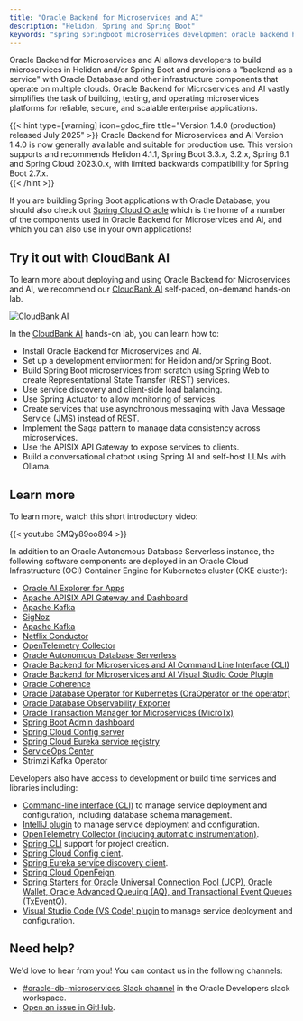 ```yaml
---
title: "Oracle Backend for Microservices and AI"
description: "Helidon, Spring and Spring Boot"
keywords: "spring springboot microservices development oracle backend helidon"
---
```


Oracle Backend for Microservices and AI allows developers to build microservices in Helidon and/or Spring Boot and provisions a "backend as a service" with Oracle Database and other infrastructure components that operate on multiple clouds. Oracle Backend for Microservices and AI vastly simplifies the task of building, testing, and operating microservices platforms for reliable, secure, and scalable enterprise applications.

{{< hint type=[warning] icon=gdoc_fire title="Version 1.4.0 (production) released July 2025" >}}
 Oracle Backend for Microservices and AI Version 1.4.0 is now generally available and suitable for production use. This version supports and recommends Helidon 4.1.1, Spring Boot 3.3.x, 3.2.x, Spring 6.1 and Spring Cloud 2023.0.x, with limited backwards compatibility for Spring Boot 2.7.x.  
{{< /hint >}}

If you are building Spring Boot applications with Oracle Database, you should also check out [Spring Cloud Oracle](https://github.com/oracle/spring-cloud-oracle) which is the home of a number of the components used in Oracle Backend for Microservices and AI, and which you can also use in your own applications!

## Try it out with CloudBank AI

To learn more about deploying and using Oracle Backend for Microservices and AI, we recommend our
[CloudBank AI](https://bit.ly/cloudbankAI) self-paced, on-demand hands-on lab.

![CloudBank AI](./cloudbank-hol.png)

In the [CloudBank AI](https://bit.ly/cloudbankAI) hands-on lab, you can learn how to:

- Install Oracle Backend for Microservices and AI.
- Set up a development environment for Helidon and/or Spring Boot.
- Build Spring Boot microservices from scratch using Spring Web to create
  Representational State Transfer (REST) services.
- Use service discovery and client-side load balancing.
- Use Spring Actuator to allow monitoring of services.
- Create services that use asynchronous messaging with Java Message Service (JMS) instead of REST.
- Implement the Saga pattern to manage data consistency across microservices.
- Use the APISIX API Gateway to expose services to clients.
- Build a conversational chatbot using Spring AI and self-host LLMs with Ollama.

## Learn more

To learn more, watch this short introductory video:

{{< youtube 3MQy89oo894 >}}

In addition to an Oracle Autonomous Database Serverless instance, the following software components are deployed in an Oracle Cloud
Infrastructure (OCI) Container Engine for Kubernetes cluster (OKE cluster):

- [Oracle AI Explorer for Apps](platform/aiexpforapps/)
- [Apache APISIX API Gateway and Dashboard](platform/apigw/)
- [Apache Kafka](https://kafka.apache.org/)
- [SigNoz](observability/signoz/)
- [Apache Kafka](https://kafka.apache.org)
- [Netflix Conductor](platform/conductor/)
- [OpenTelemetry Collector](observability/tracing/)
- [Oracle Autonomous Database Serverless](database/)
- [Oracle Backend for Microservices and AI Command Line Interface (CLI)](development/cli/)
- [Oracle Backend for Microservices and AI Visual Studio Code Plugin](platform/vscode-plugin/)
- [Oracle Coherence](https://docs.oracle.com/en/middleware/standalone/coherence/)
- [Oracle Database Operator for Kubernetes (OraOperator or the operator)](https://github.com/oracle/oracle-database-operator)
- [Oracle Database Observability Exporter](https://github.com/oracle/oracle-db-appdev-monitoring)
- [Oracle Transaction Manager for Microservices (MicroTx)](platform/microtx/)
- [Spring Boot Admin dashboard](platform/spring-admin/)
- [Spring Cloud Config server](platform/config/)
- [Spring Cloud Eureka service registry](platform/eureka/)
- [ServiceOps Center](platform/soc/)
- Strimzi Kafka Operator

Developers also have access to development or build time services and libraries including:

- [Command-line interface (CLI)](development/cli/) to manage service deployment and configuration, including database schema management.
- [IntelliJ plugin](platform/intellij-plugin/) to manage service deployment and configuration.
- [OpenTelemetry Collector (including automatic instrumentation)](observability/tracing/).
- [Spring CLI](https://spring.io/projects/spring-cli) support for project creation.
- [Spring Cloud Config client](platform/config/).
- [Spring Eureka service discovery client](platform/eureka/).
- [Spring Cloud OpenFeign](https://spring.io/projects/spring-cloud-openfeign).
- [Spring Starters for Oracle Universal Connection Pool (UCP), Oracle Wallet, Oracle Advanced Queuing (AQ), and Transactional Event Queues (TxEventQ)](starters/).
- [Visual Studio Code (VS Code) plugin](platform/vscode-plugin/) to manage service deployment and configuration.

## Need help?

We'd love to hear from you!  You can contact us in the following channels:

- [#oracle-db-microservices Slack channel](https://oracledevs.slack.com/archives/C06L9CDGR6Z) in the Oracle Developers slack workspace.
- [Open an issue in GitHub](https://github.com/oracle/microservices-datadriven/issues/new).
